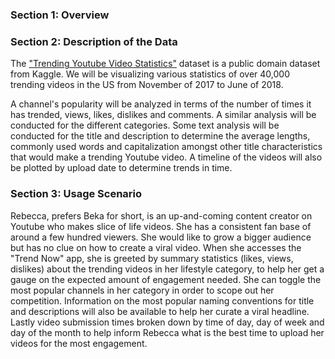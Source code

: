 ### Section 1: Overview


### Section 2: Description of the Data

The ["Trending Youtube Video Statistics"](https://www.kaggle.com/datasnaek/youtube-new) dataset is a public domain dataset from Kaggle. We will be visualizing various statistics of over 40,000 trending videos in the US from November of 2017 to June of 2018.

A channel's popularity will be analyzed in terms of the number of times it has trended, views, likes, dislikes and comments. A similar analysis will be conducted for the different categories. Some text analysis will be conducted for the title and description to determine the average lengths, commonly used words and capitalization amongst other title characteristics that would make a trending Youtube video. A timeline of the videos will also be plotted by upload date to determine trends in time.

### Section 3: Usage Scenario

Rebecca, prefers Beka for short, is an up-and-coming content creator on Youtube who makes slice of life videos. She has a consistent fan base of around a few hundred viewers. She would like to grow a bigger audience but has no clue on how to create a viral video. When she accesses the "Trend Now" app, she is greeted by summary statistics (likes, views, dislikes) about the trending videos in her lifestyle category, to help her get a gauge on the expected amount of engagement needed. She can toggle the most popular channels in her category in order to scope out her competition. Information on the most popular naming conventions for title and descriptions will also be available to help her curate a viral headline. Lastly video submission times broken down by time of day, day of week and day of the month to help inform Rebecca what is the best time to upload her videos for the most engagement.
